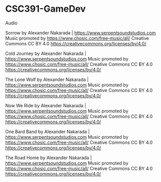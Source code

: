 # CSC391-GameDev

Audio

Sorrow by Alexander Nakarada | https://www.serpentsoundstudios.com
Music promoted by https://www.chosic.com/free-music/all/
Creative Commons CC BY 4.0
https://creativecommons.org/licenses/by/4.0/

Cold Journey by Alexander Nakarada | https://www.serpentsoundstudios.com
Music promoted by https://www.chosic.com/free-music/all/
Creative Commons CC BY 4.0
https://creativecommons.org/licenses/by/4.0/

The Lone Wolf by Alexander Nakarada | https://www.serpentsoundstudios.com
Music promoted by https://www.chosic.com/free-music/all/
Creative Commons CC BY 4.0
https://creativecommons.org/licenses/by/4.0/

Now We Ride by Alexander Nakarada | https://www.serpentsoundstudios.com
Music promoted by https://www.chosic.com/free-music/all/
Creative Commons CC BY 4.0
https://creativecommons.org/licenses/by/4.0/

One Bard Band by Alexander Nakarada | https://www.serpentsoundstudios.com
Music promoted by https://www.chosic.com/free-music/all/
Creative Commons CC BY 4.0
https://creativecommons.org/licenses/by/4.0/

The Road Home by Alexander Nakarada | https://www.serpentsoundstudios.com
Music promoted by https://www.chosic.com/free-music/all/
Creative Commons CC BY 4.0
https://creativecommons.org/licenses/by/4.0/
